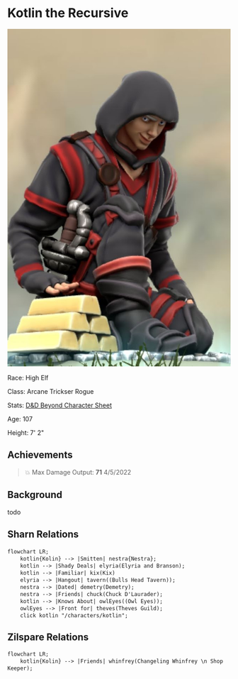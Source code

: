 
# Kotlin the Recursive
<img class="float-left h-96 mr-8 mb-8 rounded"   src="https://raw.githubusercontent.com/DiscoverTec/anExperiment/main/eberron-by-night/images/characters/kotlin.png"/>

Race: High Elf

Class: Arcane Trickser Rogue

Stats: <a href="https://www.dndbeyond.com/characters/65138916" target="_blank">D&D Beyond Character Sheet</a>

Age: 107

Height: 7' 2"

## Achievements

> :collision: Max Damage Output: **71** <span class="float-right">4/5/2022</span>

## Background

todo

## Sharn Relations

```mermaid
flowchart LR;
    kotlin{Kolin} --> |Smitten| nestra{Nestra};
    kotlin --> |Shady Deals| elyria(Elyria and Branson);
    kotlin --> |Familiar| kix(Kix)
    elyria --> |Hangout| tavern((Bulls Head Tavern));
    nestra --> |Dated| demetry(Demetry);
    nestra --> |Friends| chuck(Chuck D'Laurader);
    kotlin --> |Knows About| owlEyes((Owl Eyes));
    owlEyes --> |Front for| theves(Theves Guild);
    click kotlin "/characters/kotlin";
```

## Zilspare Relations

```mermaid
flowchart LR;
    kotlin{Kolin} --> |Friends| whinfrey(Changeling Whinfrey \n Shop Keeper);
```

